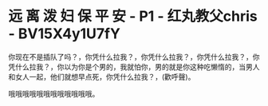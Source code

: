 # 远 离 泼 妇 保 平 安 - P1 - 红丸教父chris - BV15X4y1U7fY

你现在不是插队了吗？，你凭什么拉我？，你凭什么拉我？，你凭什么拉我？，你凭什么拉我？，你以为你是个男的，我就怕你，男的就是你这种吃懒惰的，当男人和女人一起，他们就想早点死，你凭什么拉我？，(歡呼聲)。

哦哦哦哦哦哦哦哦哦哦哦哦。